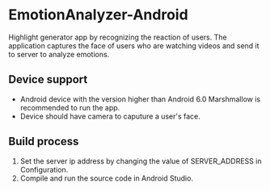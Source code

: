 # EmotionAnalyzer-Android
Highlight generator app by recognizing the reaction of users. The application captures the face of users who are watching videos and send it to server to analyze emotions.

## Device support
* Android device with the version higher than Android 6.0 Marshmallow is recommended to run the app.
* Device should have camera to caputure a user's face. 

## Build process
1. Set the server ip address by changing the value of SERVER_ADDRESS in Configuration.
2. Compile and run the source code in Android Studio.


